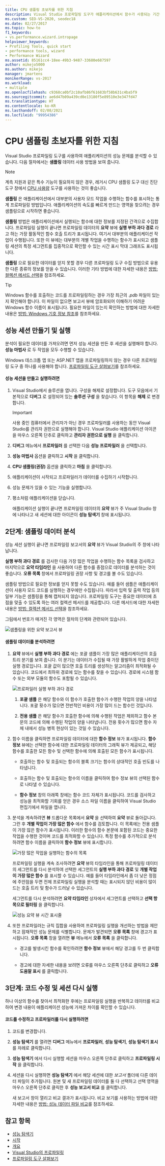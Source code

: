 ```yaml
---
title: CPU 샘플링 초보자를 위한 지침
description: Visual Studio 프로파일링 도구가 애플리케이션에서 함수가 사용되는 기간을 표시하여 애플리케이션의 속도를 높이는 영역을 안내하는 방법을 알아봅니다.
ms.custom: SEO-VS-2020, seodec18
ms.date: 02/27/2017
ms.topic: how-to
f1_keywords:
- vs.performance.wizard.intropage
helpviewer_keywords:
- Profiling Tools, quick start
- performance tools, wizard
- Performance Wizard
ms.assetid: 85161cc4-18ee-49b3-9487-33680e687597
author: mikejo5000
ms.author: mikejo
manager: jmartens
monikerRange: vs-2017
ms.workload:
- multiple
ms.openlocfilehash: c9368ca0bf2c10afb86f61683bf58b631c4ba5f9
ms.sourcegitcommit: ae6d47b09a439cd0e13180f5e89510e3e347fd47
ms.translationtype: HT
ms.contentlocale: ko-KR
ms.lasthandoff: 02/08/2021
ms.locfileid: "99954386"
---
```

# <a name="beginners-guide-to-cpu-sampling"></a>CPU 샘플링 초보자를 위한 지침
Visual Studio 프로파일링 도구를 사용하여 애플리케이션의 성능 문제를 분석할 수 있습니다. 다음 절차에서는 **샘플링** 데이터 사용 방법을 보여 줍니다.

> [!NOTE]
> 계측 지원과 같은 특수 기능이 필요하지 않은 경우, 레거시 CPU 샘플링 도구 대신 진단 도구 창에서 [CPU 사용량](../profiling/beginners-guide-to-performance-profiling.md) 도구를 사용하는 것이 좋습니다.

 **샘플링** 은 애플리케이션에서 대부분의 사용자 모드 작업을 수행하는 함수를 표시하는 통계 프로파일링 방법입니다. 애플리케이션의 속도를 빠르게 만드는 영역을 찾으려는 경우 샘플링으로 시작하면 좋습니다.

 **샘플링** 방법은 애플리케이션에서 실행되는 함수에 대한 정보를 지정된 간격으로 수집합니다. 프로파일링 실행이 끝나면 프로파일링 데이터의 **요약** 뷰에 **실행 부하 과다 경로** 라고 하는 가장 활동적인 함수 호출 트리가 표시됩니다. 여기서 대부분의 애플리케이션 작업이 수행됩니다. 또한 이 뷰에는 대부분의 개별 작업을 수행하는 함수가  표시되고 샘플링 세션의 특정 세그먼트를 집중적으로 확인할 수 있는 시간 표시 막대 그래프도 표시됩니다.

 **샘플링** 으로 필요한 데이터를 얻지 못할 경우 다른 프로파일링 도구 수집 방법으로 유용한 다른 종류의 정보를 얻을 수 있습니다. 이러한 기타 방법에 대한 자세한 내용은 [방법: 컬렉션 메서드 선택](../profiling/how-to-choose-collection-methods.md)을 참조하세요.

> [!TIP]
> Windows 함수를 호출하는 코드를 프로파일링하는 경우 가장 최근의 .*pdb* 파일이 있는지 확인해야 합니다. 이 파일이 없으면 보고서 뷰에 암호화되어 이해하기 어려운 Windows 함수 이름이 표시됩니다. 필요한 파일이 있는지 확인하는 방법에 대한 자세한 내용은 [방법: Windows 기호 정보 참조](../profiling/how-to-reference-windows-symbol-information.md)를 참조하세요.

## <a name="create-and-run-a-performance-session"></a>성능 세션 만들기 및 실행
 분석이 필요한 데이터를 가져오려면 먼저 성능 세션을 만든 후 세션을 실행해야 합니다. **성능 마법사** 로 두 작업을 모두 수행할 수 있습니다.

 Windows 데스크톱 앱 또는 ASP.NET 앱을 프로파일링하지 않는 경우 다른 프로파일링 도구 중 하나를 사용해야 합니다. [프로파일링 도구 살펴보기](../profiling/profiling-feature-tour.md)를 참조하세요.

#### <a name="to-create-and-run-a-performance-session"></a>성능 세션을 만들고 실행하려면

1. Visual Studio에서 솔루션을 엽니다. 구성을 해제로 설정합니다. 도구 모음에서 기본적으로 **디버그** 로 설정되어 있는 **솔루션 구성** 을 찾습니다. 이 항목을 **해제** 로 변경합니다.

    > [!IMPORTANT]
    > 사용 중인 컴퓨터에서 관리자가 아닌 경우 프로파일러를 사용하는 동안 Visual Studio를 관리자 권한으로 실행해야 합니다. Visual Studio 애플리케이션 아이콘을 마우스 오른쪽 단추로 클릭하고 **관리자 권한으로 실행** 을 클릭합니다.

2. **디버그** 메뉴에서 **프로파일러** 를 선택한 다음 **성능 프로파일러** 을 선택합니다.

3. **성능 마법사** 옵션을 클릭하고 **시작** 을 클릭합니다.

4. **CPU 샘플링(권장)** 옵션을 클릭하고 **마침** 을 클릭합니다.

5. 애플리케이션이 시작되고 프로파일러가 데이터를 수집하기 시작합니다.

6. 성능 문제가 있을 수 있는 기능을 실행합니다.

7. 평소처럼 애플리케이션을 닫습니다.

     애플리케이션 실행이 끝나면 프로파일링 데이터의 **요약** 뷰가 주 Visual Studio 창에 나타나고 새 세션에 대한 아이콘이 **성능 탐색기** 창에 표시됩니다.

## <a name="step-2-analyze-sampling-data"></a>2단계: 샘플링 데이터 분석
 성능 세션 실행이 끝나면 프로파일링 보고서의 **요약** 뷰가 Visual Studio의 주 창에 나타납니다.

 **실행 부하 과다 경로** 를 검사한 다음 가장 많은 작업을 수행하는 함수 목록을 검사하고 마지막으로 **요약 타임라인** 을 사용하여 다른 함수를 중점으로 데이터를 분석하는 것이 좋습니다. **오류 목록** 창에서 프로파일링 권장 사항 및 경고를 볼 수도 있습니다.

 샘플링 방법으로 필요한 정보를 얻지 못할 수도 있습니다. 예를 들어 샘플은 애플리케이션이 사용자 모드 코드를 실행하는 경우에만 수집됩니다. 따라서 입력 및 출력 작업 등의 일부 기능은 샘플링을 통해 캡처되지 않습니다. 프로파일링 도구는 중요한 데이터에 초점을 맞출 수 있도록 하는 여러 컬렉션 메서드를 제공합니다. 다른 메서드에 대한 자세한 내용은 [방법: 컬렉션 메서드 선택](../profiling/how-to-choose-collection-methods.md)을 참조하세요.

 그림에서 번호가 매겨진 각 영역은 절차의 단계와 관련되어 있습니다.

 ![샘플링을 위한 요약 보고서 뷰](../profiling/media/summary_sampling.png "Summary_Sampling")

#### <a name="to-analyze-sampling-data"></a>샘플링 데이터를 분석하려면

1. **요약** 뷰에서 **실행 부하 과다 경로** 에는 포괄 샘플이 가장 많은 애플리케이션의 호출 트리 분기를 보여 줍니다. 이 분기는 데이터가 수집될 때 가장 활발하게 작업 중이던 실행 경로입니다. 포괄 값이 많으면 호출 트리를 생성하는 알고리즘이 최적화될 수 있습니다. 코드에서 최하위 경로에 있는 함수를 찾을 수 있습니다. 경로에 시스템 함수 또는 외부 모듈의 함수도 포함될 수 있습니다.

     ![프로파일러 실행 부하 과다 경로](../profiling/media/profiler_hotpath.png "Profiler_HotPath")

    1. **포괄 샘플** 은 해당 함수와 이 함수가 호출한 함수가 수행한 작업의 양을 나타냅니다. 포괄 횟수가 많으면 전반적인 비용이 가장 많이 드는 함수인 것입니다.

    2. **전용 샘플** 은 해당 함수가 호출한 함수에 의해 수행된 작업은 제외하고 함수 본문의 코드에 의해 수행된 작업의 양을 나타냅니다. 전용 횟수가 많으면 함수 자체 내에서 성능 병목 현상이 있는 것일 수 있습니다.

2. 함수 이름을 클릭하면 프로파일링 데이터에 대한 **함수 정보** 뷰가 표시됩니다. **함수 정보** 뷰에는 선택한 함수에 대한 프로파일링 데이터의 그래픽 뷰가 제공되고, 해당 함수를 호출한 모든 함수 및 선택한 함수에 의해 호출된 모든 함수가 표시됩니다.

    - 호출하는 함수 및 호출되는 함수의 블록 크기는 함수의 상대적인 호출 빈도를 나타냅니다.

    - 호출하는 함수 및 호출되는 함수의 이름을 클릭하여 함수 정보 뷰의 선택된 함수로 나타낼 수 있습니다.

    - **함수 정보** 창의 아래쪽 창에는 함수 코드 자체가 표시됩니다. 코드를 검사하고 성능을 최적화할 기회를 얻은 경우 소스 파일 이름을 클릭하여 Visual Studio 편집기에서 파일을 엽니다.

3. 분석을 계속하려면 **뷰** 드롭다운 목록에서 **요약** 을 선택하여 **요약** 뷰로 돌아갑니다. 그런 후 **개별 작업이 가장 많은 함수** 에서 함수를 검토합니다. 이 목록에는 전용 샘플이 가장 많은 함수가 표시됩니다. 이러한 함수의 함수 본문에 포함된 코드는 중요한 작업을 수행한 것이며 코드를 최적화할 수 있습니다. 특정 함수를 추가적으로 분석하려면 함수 이름을 클릭하여 **함수 정보** 뷰에 표시합니다.

     ![가장 많은 작업을 실행하는 함수의 목록](../profiling/media/functions_mostwork.png "Functions_MostWork")

     프로파일링 실행을 계속 조사하려면 **요약** 뷰의 타임라인을 통해 프로파일링 데이터의 세그먼트를 다시 분석하여 선택한 세그먼트의 **실행 부하 과다 경로** 및 **개별 작업이 가장 많은 함수** 를 표시할 수 있습니다. 예를 들어 타임라인에서 좀 더 낮은 정점에 주안점을 두면 전체 프로파일링 실행을 분석할 때는 표시되지 않던 비용이 많이 드는 호출 트리 및 함수가 드러날 수 있습니다.

     세그먼트를 다시 분석하려면 **요약 타임라인** 상자에서 세그먼트를 선택하고 **선택 항목으로 필터링** 을 클릭합니다.

     ![성능 요약 뷰 시간 표시줄](../profiling/media/performancesummary.png "PerformanceSummary")

4. 또한 프로파일러는 규칙 집합을 사용하여 프로파일링 실행을 개선하는 방법을 제안하고 잠재적인 성능 문제를 식별합니다. 문제가 발견되면 **오류 목록** 창에 경고가 표시됩니다. **오류 목록** 창을 열려면 **뷰** 메뉴에서 **오류 목록** 을 클릭합니다.

    - 경고를 발생시킨 함수를 확인하려면 **함수 정보** 뷰에서 해당 경고를 두 번 클릭합니다.

    - 경고에 대한 자세한 내용을 보려면 오류를 마우스 오른쪽 단추로 클릭하고 **오류 도움말 표시** 를 클릭합니다.

## <a name="step-3-revise-code-and-rerun-a-session"></a>3단계: 코드 수정 및 세션 다시 실행
 하나 이상의 함수를 찾아서 최적화한 후에는 프로파일링 실행을 반복하고 데이터를 비교하여 변경 내용이 애플리케이션 성능에 가져온 차이를 확인할 수 있습니다.

#### <a name="to-revise-code-and-rerun-the-profiler"></a>코드를 수정하고 프로파일러를 다시 실행하려면

1. 코드를 변경합니다.

2. **성능 탐색기** 를 열려면 **디버그** 메뉴에서 **프로파일러**, **성능 탐색기**, **성능 탐색기 표시** 를 차례로 클릭합니다.

3. **성능 탐색기** 에서 다시 실행할 세션을 마우스 오른쪽 단추로 클릭하고 **프로파일링 시작** 을 클릭합니다.

4. 세션을 다시 실행하면 **성능 탐색기** 에서 해당 세션에 대한 *보고서* 폴더에 다른 데이터 파일이 추가됩니다. 원본 및 새 프로파일링 데이터를 둘 다 선택하고 선택 영역을 마우스 오른쪽 단추로 클릭한 후 **성능 보고서 비교** 를 클릭합니다.

     새 보고서 창이 열리고 비교 결과가 표시됩니다. 비교 보기를 사용하는 방법에 대한 자세한 내용은 [방법: 성능 데이터 파일 비교](../profiling/how-to-compare-performance-data-files.md)를 참조하세요.

## <a name="see-also"></a>참고 항목
- [성능 탐색기](../profiling/performance-explorer.md)
- [시작](../profiling/getting-started-with-performance-tools.md)
- [개요](../profiling/overviews-performance-tools.md)
- [Visual Studio의 프로파일링](../profiling/index.yml)
- [프로파일링 도구 살펴보기](../profiling/profiling-feature-tour.md)

